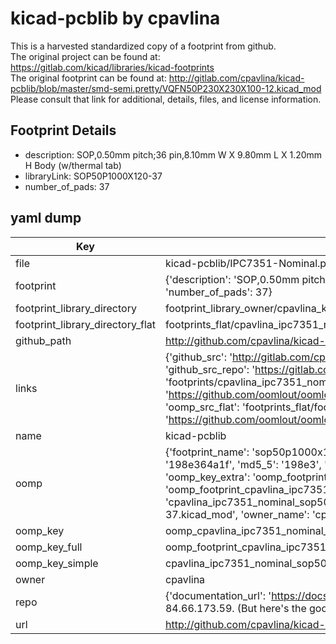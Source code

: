 # kicad-pcblib by cpavlina  
This is a harvested standardized copy of a footprint from github.  
The original project can be found at:  
https://gitlab.com/kicad/libraries/kicad-footprints  
The original footprint can be found at:
http://gitlab.com/cpavlina/kicad-pcblib/blob/master/smd-semi.pretty/VQFN50P230X230X100-12.kicad_mod
Please consult that link for additional, details, files, and license information.  
## Footprint Details
* description: SOP,0.50mm pitch;36 pin,8.10mm W X 9.80mm L X 1.20mm H Body (w/thermal tab)  
* libraryLink: SOP50P1000X120-37  
* number_of_pads: 37  
## yaml dump  
| Key | Value |  
| --- | --- |  
| file | kicad-pcblib/IPC7351-Nominal.pretty/SOP50P1000X120-37.kicad_mod |  
| footprint | {'description': 'SOP,0.50mm pitch;36 pin,8.10mm W X 9.80mm L X 1.20mm H Body (w/thermal tab)', 'libraryLink': 'SOP50P1000X120-37', 'number_of_pads': 37} |  
| footprint_library_directory | footprint_library_owner/cpavlina_kicad-pcblib |  
| footprint_library_directory_flat | footprints_flat/cpavlina_ipc7351_nominal_sop50p1000x120_37/working |  
| github_path | http://github.com/cpavlina/kicad-pcblib/blob/master/IPC7351-Nominal.pretty/SOP50P1000X120-37.kicad_mod |  
| links | {'github_src': 'http://gitlab.com/cpavlina/kicad-pcblib/blob/master/smd-semi.pretty/VQFN50P230X230X100-12.kicad_mod', 'github_src_repo': 'https://gitlab.com/kicad/libraries/kicad-footprints', 'oomp_bot': 'footprints/cpavlina_ipc7351_nominal_sop50p1000x120_37/working', 'oomp_bot_github': 'https://github.com/oomlout/oomlout_oomp_footprint_bot/tree/main/footprints/cpavlina_ipc7351_nominal_sop50p1000x120_37/working', 'oomp_src_flat': 'footprints_flat/footprints_flat/cpavlina_ipc7351_nominal_sop50p1000x120_37/working', 'oomp_src_flat_github': 'https://github.com/oomlout/oomlout_oomp_footprint_src/tree/main/footprints_flat/cpavlina_ipc7351_nominal_sop50p1000x120_37/working'} |  
| name | kicad-pcblib |  
| oomp | {'footprint_name': 'sop50p1000x120_37', 'library_name': 'ipc7351_nominal', 'md5': '198e364a1ff87d21914d038bbbe62350', 'md5_10': '198e364a1f', 'md5_5': '198e3', 'md5_6': '198e36', 'oomp_key': 'oomp_cpavlina_ipc7351_nominal_sop50p1000x120_37', 'oomp_key_extra': 'oomp_footprint_cpavlina_ipc7351_nominal_sop50p1000x120_37', 'oomp_key_full': 'oomp_footprint_cpavlina_ipc7351_nominal_sop50p1000x120_37_198e36', 'oomp_key_simple': 'cpavlina_ipc7351_nominal_sop50p1000x120_37', 'original_filename': 'kicad-pcblib/IPC7351-Nominal.pretty/SOP50P1000X120-37.kicad_mod', 'owner_name': 'cpavlina'} |  
| oomp_key | oomp_cpavlina_ipc7351_nominal_sop50p1000x120_37 |  
| oomp_key_full | oomp_footprint_cpavlina_ipc7351_nominal_sop50p1000x120_37 |  
| oomp_key_simple | cpavlina_ipc7351_nominal_sop50p1000x120_37 |  
| owner | cpavlina |  
| repo | {'documentation_url': 'https://docs.github.com/rest/overview/resources-in-the-rest-api#rate-limiting', 'message': "API rate limit exceeded for 84.66.173.59. (But here's the good news: Authenticated requests get a higher rate limit. Check out the documentation for more details.)"} |  
| url | http://github.com/cpavlina/kicad-pcblib |  

